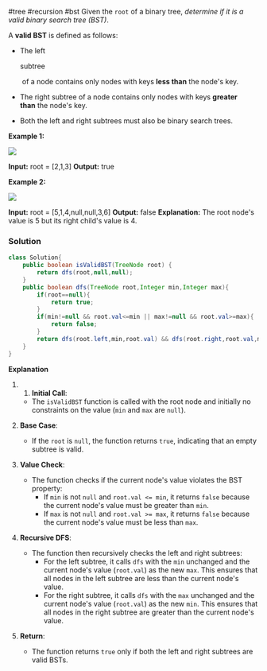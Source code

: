 #tree #recursion #bst 
Given the `root` of a binary tree, _determine if it is a valid binary search tree (BST)_.

A **valid BST** is defined as follows:

- The left 
    
    subtree
    
     of a node contains only nodes with keys **less than** the node's key.
- The right subtree of a node contains only nodes with keys **greater than** the node's key.
- Both the left and right subtrees must also be binary search trees.

**Example 1:**

![](https://assets.leetcode.com/uploads/2020/12/01/tree1.jpg)

**Input:** root = [2,1,3]
**Output:** true

**Example 2:**

![](https://assets.leetcode.com/uploads/2020/12/01/tree2.jpg)

**Input:** root = [5,1,4,null,null,3,6]
**Output:** false
**Explanation:** The root node's value is 5 but its right child's value is 4.

### Solution
```java
class Solution{
	public boolean isValidBST(TreeNode root) {  
	    return dfs(root,null,null);  
	}  
	public boolean dfs(TreeNode root,Integer min,Integer max){  
	    if(root==null){  
	        return true;  
	    }  
	    if(min!=null && root.val<=min || max!=null && root.val>=max){  
	        return false;  
	    }  
	    return dfs(root.left,min,root.val) && dfs(root.right,root.val,max);  
	}
}
```

**Explanation**
1. 1. **Initial Call**:
    
    - The `isValidBST` function is called with the root node and initially no constraints on the value (`min` and `max` are `null`).
2. **Base Case**:
    
    - If the `root` is `null`, the function returns `true`, indicating that an empty subtree is valid.
3. **Value Check**:
    
    - The function checks if the current node's value violates the BST property:
        - If `min` is not `null` and `root.val <= min`, it returns `false` because the current node's value must be greater than `min`.
        - If `max` is not `null` and `root.val >= max`, it returns `false` because the current node's value must be less than `max`.
4. **Recursive DFS**:
    
    - The function then recursively checks the left and right subtrees:
        - For the left subtree, it calls `dfs` with the `min` unchanged and the current node's value (`root.val`) as the new `max`. This ensures that all nodes in the left subtree are less than the current node's value.
        - For the right subtree, it calls `dfs` with the `max` unchanged and the current node's value (`root.val`) as the new `min`. This ensures that all nodes in the right subtree are greater than the current node's value.
5. **Return**:
    
    - The function returns `true` only if both the left and right subtrees are valid BSTs.
